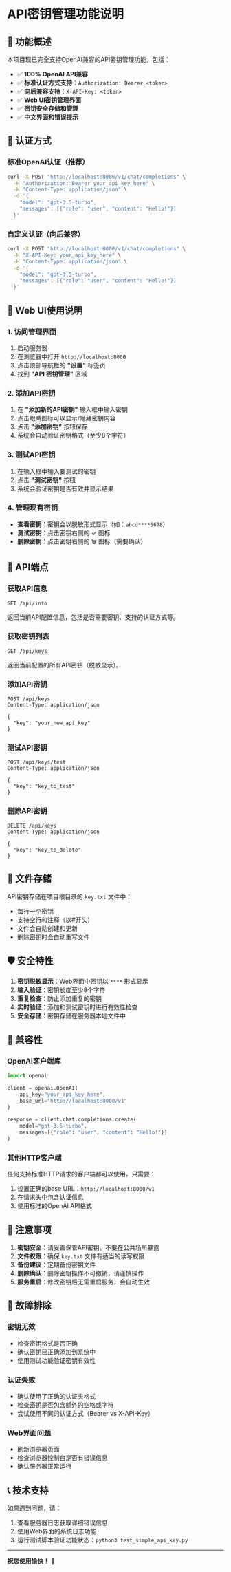 # API密钥管理功能说明

## 🎉 功能概述

本项目现已完全支持OpenAI兼容的API密钥管理功能，包括：

- ✅ **100% OpenAI API兼容**
- ✅ **标准认证方式支持**：`Authorization: Bearer <token>`
- ✅ **向后兼容支持**：`X-API-Key: <token>`
- ✅ **Web UI密钥管理界面**
- ✅ **密钥安全存储和管理**
- ✅ **中文界面和错误提示**

## 🔐 认证方式

### 标准OpenAI认证（推荐）
```bash
curl -X POST "http://localhost:8000/v1/chat/completions" \
  -H "Authorization: Bearer your_api_key_here" \
  -H "Content-Type: application/json" \
  -d '{
    "model": "gpt-3.5-turbo",
    "messages": [{"role": "user", "content": "Hello!"}]
  }'
```

### 自定义认证（向后兼容）
```bash
curl -X POST "http://localhost:8000/v1/chat/completions" \
  -H "X-API-Key: your_api_key_here" \
  -H "Content-Type: application/json" \
  -d '{
    "model": "gpt-3.5-turbo", 
    "messages": [{"role": "user", "content": "Hello!"}]
  }'
```

## 🎨 Web UI使用说明

### 1. 访问管理界面
1. 启动服务器
2. 在浏览器中打开 `http://localhost:8000`
3. 点击顶部导航栏的 **"设置"** 标签页
4. 找到 **"API 密钥管理"** 区域

### 2. 添加API密钥
1. 在 **"添加新的API密钥"** 输入框中输入密钥
2. 点击眼睛图标可以显示/隐藏密钥内容
3. 点击 **"添加密钥"** 按钮保存
4. 系统会自动验证密钥格式（至少8个字符）

### 3. 测试API密钥
1. 在输入框中输入要测试的密钥
2. 点击 **"测试密钥"** 按钮
3. 系统会验证密钥是否有效并显示结果

### 4. 管理现有密钥
- **查看密钥**：密钥会以脱敏形式显示（如：`abcd****5678`）
- **测试密钥**：点击密钥右侧的 ✓ 图标
- **删除密钥**：点击密钥右侧的 🗑️ 图标（需要确认）

## 🔧 API端点

### 获取API信息
```
GET /api/info
```
返回当前API配置信息，包括是否需要密钥、支持的认证方式等。

### 获取密钥列表
```
GET /api/keys
```
返回当前配置的所有API密钥（脱敏显示）。

### 添加API密钥
```
POST /api/keys
Content-Type: application/json

{
  "key": "your_new_api_key"
}
```

### 测试API密钥
```
POST /api/keys/test
Content-Type: application/json

{
  "key": "key_to_test"
}
```

### 删除API密钥
```
DELETE /api/keys
Content-Type: application/json

{
  "key": "key_to_delete"
}
```

## 📁 文件存储

API密钥存储在项目根目录的 `key.txt` 文件中：
- 每行一个密钥
- 支持空行和注释（以#开头）
- 文件会自动创建和更新
- 删除密钥时会自动重写文件

## 🛡️ 安全特性

1. **密钥脱敏显示**：Web界面中密钥以 `****` 形式显示
2. **输入验证**：密钥长度至少8个字符
3. **重复检查**：防止添加重复的密钥
4. **实时验证**：添加和测试密钥时进行有效性检查
5. **安全存储**：密钥存储在服务器本地文件中

## 🔄 兼容性

### OpenAI客户端库
```python
import openai

client = openai.OpenAI(
    api_key="your_api_key_here",
    base_url="http://localhost:8000/v1"
)

response = client.chat.completions.create(
    model="gpt-3.5-turbo",
    messages=[{"role": "user", "content": "Hello!"}]
)
```

### 其他HTTP客户端
任何支持标准HTTP请求的客户端都可以使用，只需要：
1. 设置正确的base URL：`http://localhost:8000/v1`
2. 在请求头中包含认证信息
3. 使用标准的OpenAI API格式

## 🚨 注意事项

1. **密钥安全**：请妥善保管API密钥，不要在公共场所暴露
2. **文件权限**：确保 `key.txt` 文件有适当的读写权限
3. **备份建议**：定期备份密钥文件
4. **删除确认**：删除密钥操作不可撤销，请谨慎操作
5. **服务重启**：修改密钥后无需重启服务，会自动生效

## 🐛 故障排除

### 密钥无效
- 检查密钥格式是否正确
- 确认密钥已正确添加到系统中
- 使用测试功能验证密钥有效性

### 认证失败
- 确认使用了正确的认证头格式
- 检查密钥是否包含额外的空格或字符
- 尝试使用不同的认证方式（Bearer vs X-API-Key）

### Web界面问题
- 刷新浏览器页面
- 检查浏览器控制台是否有错误信息
- 确认服务器正常运行

## 📞 技术支持

如果遇到问题，请：
1. 查看服务器日志获取详细错误信息
2. 使用Web界面的系统日志功能
3. 运行测试脚本验证功能状态：`python3 test_simple_api_key.py`

---

**祝您使用愉快！** 🎉
